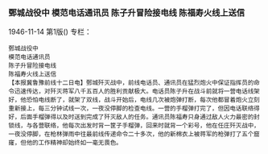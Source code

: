 ### 鄄城战役中  模范电话通讯员  陈子升冒险接电线  陈福寿火线上送信

1946-11-14
第1版()
专栏：

    鄄城战役中
    模范电话通讯员
    陈子升冒险接电线
    陈福寿火线上送信
    【本报冀鲁豫前线十二日电】鄄城歼灭战中，前线电话员、通讯员在猛烈炮火中保证指挥员的命令迅速传达，对歼灭蒋军八千五百人的胜利贡献极大。电话员陈子升在战斗前就将一营电话线架好，他恐怕电线断了，就架了双线，战斗开始后，电线几次被炮弹打断，每次他都冒着炮火立刻重新接上，每三分钟试线一次，一夜没停脚的检查电线。一营的手榴弹打完了，但因电话联络得好，后面手榴弹得以及时送到完成了歼灭敌人的任务。通讯员陈福寿只身通过敌人火力最密的封锁线，与各营联络，他每次出发时背一筐子手榴弹，回来时就背一个彩号，他在任庄歼灭战中，一夜没停脚，在枪林弹雨中往最前线传递命令二十多次，他的新棉衣上被蒋军的枪弹打了五个窟窿，但他的工作精神却始终如一毫无畏色。
